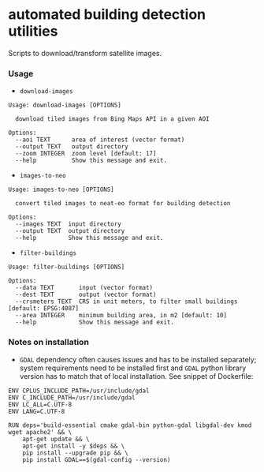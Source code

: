 # automated building detection utilities

Scripts to download/transform satellite images.

### Usage
* `download-images`
```
Usage: download-images [OPTIONS]

  download tiled images from Bing Maps API in a given AOI

Options:
  --aoi TEXT      area of interest (vector format)
  --output TEXT   output directory
  --zoom INTEGER  zoom level [default: 17]
  --help          Show this message and exit.
  ```
* `images-to-neo`
```
Usage: images-to-neo [OPTIONS]

  convert tiled images to neat-eo format for building detection

Options:
  --images TEXT  input directory
  --output TEXT  output directory
  --help         Show this message and exit.
  ```
* `filter-buildings`
```
Usage: filter-buildings [OPTIONS]

Options:
  --data TEXT       input (vector format)
  --dest TEXT       output (vector format)
  --crsmeters TEXT  CRS in unit meters, to filter small buildings [default: EPSG:4087]
  --area INTEGER    minimum building area, in m2 [default: 10]
  --help            Show this message and exit.
  ```


### Notes on installation
- `GDAL` dependency often causes issues and has to be installed separately;
system requirements need to be installed first and `GDAL` python library version
has to match that of local installation.
See snippet of Dockerfile:

```
ENV CPLUS_INCLUDE_PATH=/usr/include/gdal
ENV C_INCLUDE_PATH=/usr/include/gdal
ENV LC_ALL=C.UTF-8
ENV LANG=C.UTF-8

RUN deps='build-essential cmake gdal-bin python-gdal libgdal-dev kmod wget apache2' && \
	apt-get update && \
	apt-get install -y $deps && \
	pip install --upgrade pip && \
	pip install GDAL==$(gdal-config --version)
```
